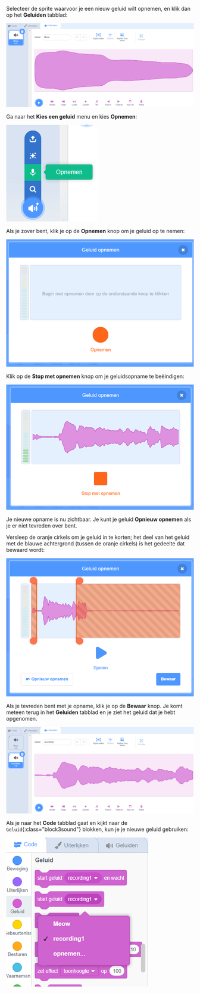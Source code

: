 Selecteer de sprite waarvoor je een nieuw geluid wilt opnemen, en klik dan op het **Geluiden** tabblad:

![Het tabblad Geluiden geopend in de Scratch-editor.](images/sounds-tab.png)

Ga naar het **Kies een geluid** menu en kies **Opnemen**:

![Het Kies een geluid menu geopend met de optie Opnemen gemarkeerd.](images/record-sound-button.png)

Als je zover bent, klik je op de **Opnemen** knop om je geluid op te nemen:

![Het pop-upvenster Geluid opnemen met de opnameknop.](images/record-sound.png)

Klik op de **Stop met opnemen** knop om je geluidsopname te beëindigen:

![Het pop-upvenster Geluid opnemen met de knop Stop met opnemen.](images/stop-recording-sound.png)

Je nieuwe opname is nu zichtbaar. Je kunt je geluid **Opnieuw opnemen** als je er niet tevreden over bent.

Versleep de oranje cirkels om je geluid in te korten; het deel van het geluid met de blauwe achtergrond (tussen de oranje cirkels) is het gedeelte dat bewaard wordt:

![Het complete opgenomen geluid met oranje cirkels aangepast om slechts een deel van het geluid met blauwe achtergrond te tonen. De rest van het geluid bevindt zich in een oranje gearceerd gebied.](images/crop-your-sound.png)

Als je tevreden bent met je opname, klik je op de **Bewaar** knop. Je komt meteen terug in het **Geluiden** tabblad en je ziet het geluid dat je hebt opgenomen.

![Het Geluiden tabblad met recording1 weergegeven in de lijst met geluiden.](images/new-sound-inserted.png)

Als je naar het **Code** tabblad gaat en kijkt naar de `Geluid`{:class="block3sound"} blokken, kun je je nieuwe geluid gebruiken:

![Het menu Geluidsblokken met recording1 beschikbaar voor gebruik in het vervolgkeuzemenu.](images/sound-blocks-menu.png)
